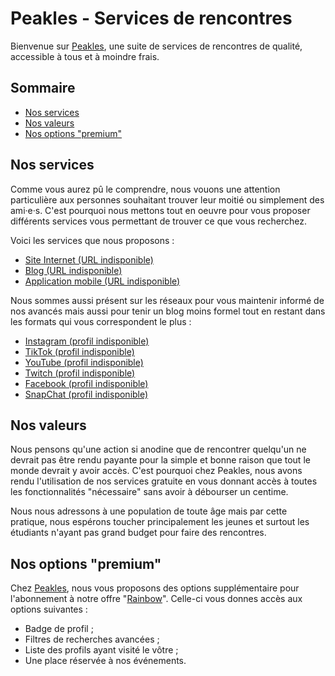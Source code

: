 # Peakles - Services de rencontres

Bienvenue sur [Peakles](https://www.peakles.fr/), une suite de services de rencontres de qualité, accessible à tous et à moindre frais.

## Sommaire

- [Nos services](#services)
- [Nos valeurs](#values)
- [Nos options "premium"](#options)

## <a name="services"></a>Nos services

Comme vous aurez pû le comprendre, nous vouons une attention particulière aux personnes souhaitant trouver leur moitié ou simplement des ami·e·s. C'est pourquoi nous mettons tout en oeuvre pour vous proposer différents services vous permettant de trouver ce que vous recherchez.

Voici les services que nous proposons :

- [Site Internet (URL indisponible)](https://www.peakles.fr/)
- [Blog (URL indisponible)](https://blog.peakles.fr/)
- [Application mobile (URL indisponible)](https://mobile.peakles.fr/)

Nous sommes aussi présent sur les réseaux pour vous maintenir informé de nos avancés mais aussi pour tenir un blog moins formel tout en restant dans les formats qui vous correspondent le plus :

- [Instagram (profil indisponible)](https://www.instagram.com/)
- [TikTok (profil indisponible)](https://www.tiktok.com/)
- [YouTube (profil indisponible)](https://www.youtube.com/)
- [Twitch (profil indisponible)](https://www.twitch.tv/)
- [Facebook (profil indisponible)](https://www.facebook.com/)
- [SnapChat (profil indisponible)](https://www.snapchat.com/)

## <a name="values"></a>Nos valeurs

Nous pensons qu'une action si anodine que de rencontrer quelqu'un ne devrait pas être rendu payante pour la simple et bonne raison que tout le monde devrait y avoir accès. C'est pourquoi chez Peakles, nous avons rendu l'utilisation de nos services gratuite en vous donnant accès à toutes les fonctionnalités "nécessaire" sans avoir à débourser un centime.

Nous nous adressons à une population de toute âge mais par cette pratique, nous espérons toucher principalement les jeunes et surtout les étudiants n'ayant pas grand budget pour faire des rencontres.

## <a name="options"></a>Nos options "premium"

Chez [Peakles](https://www.peakles.fr/), nous vous proposons des options supplémentaire pour l'abonnement à notre offre "[Rainbow](https://features.peakles.fr/subscribes/rainbow)". Celle-ci vous donnes accès aux options suivantes :

- Badge de profil ;
- Filtres de recherches avancées ;
- Liste des profils ayant visité le vôtre ;
- Une place réservée à nos événements.
